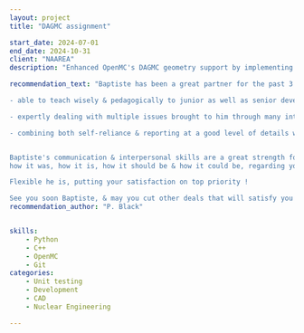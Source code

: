 ```yaml
---
layout: project
title: "DAGMC assignment"

start_date: 2024-07-01
end_date: 2024-10-31
client: "NAAREA"
description: "Enhanced OpenMC's DAGMC geometry support by implementing advanced material override capabilities. This work introduces more flexible material assignment methods for CAD-based geometries, including the ability to replace and override material assignments at the cell level. Critically, the implementation now allows differentiation of materials in DAGMC geometries imported multiple times in the same simulation"

recommendation_text: "Baptiste has been a great partner for the past 3 years (one of the very first at NAAREA's !):

- able to teach wisely & pedagogically to junior as well as senior developpers,

- expertly dealing with multiple issues brought to him through many intercourses, concerning both code & physics advanced skills throughout a 'support' contract he had cut with NAAREA's Nuke Department,

- combining both self-reliance & reporting at a good level of details when working on a more massive project.


Baptiste's communication & interpersonal skills are a great strength for his future partners, he will give you a sincere and honest feedback of
how it was, how it is, how it should be & how it could be, regarding your obligations & constraints.

Flexible he is, putting your satisfaction on top priority !

See you soon Baptiste, & may you cut other deals that will satisfy you intellectually as much as you deserve it !"
recommendation_author: "P. Black"


skills:
    - Python
    - C++
    - OpenMC
    - Git
categories:
    - Unit testing
    - Development
    - CAD
    - Nuclear Engineering

---
```

